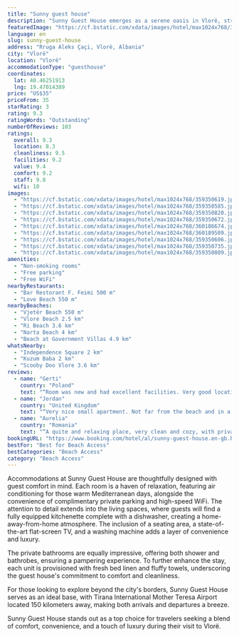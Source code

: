 ```yaml
---
title: "Sunny guest house"
description: "Sunny Guest House emerges as a serene oasis in Vlorë, strategically positioned less than a kilometer from the pristine Vjetër Beach and within easy reach of the city's historical landmarks, including Independence Square and Kuzum Baba."
featuredImage: "https://cf.bstatic.com/xdata/images/hotel/max1024x768/359350619.jpg?k=c1f8a9191880d07bf83ecad3ea4d732d4adab6efb0fa2277c303627e71df29d1&o=&hp=1"
language: en
slug: sunny-guest-house
address: "Rruga Aleks Çaçi, Vlorë, Albania"
city: "Vlorë"
location: "Vlorë"
accommodationType: "guesthouse"
coordinates:
  lat: 40.46251913
  lng: 19.47014389
price: "US$35"
priceFrom: 35
starRating: 3
rating: 9.3
ratingWords: "Outstanding"
numberOfReviews: 103
ratings:
  overall: 9.3
  location: 8.3
  cleanliness: 9.5
  facilities: 9.2
  value: 9.4
  comfort: 9.2
  staff: 9.8
  wifi: 10
images:
  - "https://cf.bstatic.com/xdata/images/hotel/max1024x768/359350619.jpg?k=c1f8a9191880d07bf83ecad3ea4d732d4adab6efb0fa2277c303627e71df29d1&o=&hp=1"
  - "https://cf.bstatic.com/xdata/images/hotel/max1024x768/359350585.jpg?k=f5ba8d61a6115c0419a3a897f7c7ecbeb208df3d895b31a80f61693b9fee0370&o=&hp=1"
  - "https://cf.bstatic.com/xdata/images/hotel/max1024x768/359350820.jpg?k=3ebd86936d375e42f06bc74a357798a1caff0bec66c1d81c8527ea4814d1054f&o=&hp=1"
  - "https://cf.bstatic.com/xdata/images/hotel/max1024x768/359350672.jpg?k=c3ffbdae81eeff1856e1f1e055abceef944a485ef0be3ec2295b051c9178a83f&o=&hp=1"
  - "https://cf.bstatic.com/xdata/images/hotel/max1024x768/360186674.jpg?k=d7b683c91819bae582734805a3313665f74368ae1d9cca7a6056d26cdaaea928&o=&hp=1"
  - "https://cf.bstatic.com/xdata/images/hotel/max1024x768/360189509.jpg?k=de317e985751a33b209eed3894e8233a6af6cb0cceb8dcedf8c263f91275f3d6&o=&hp=1"
  - "https://cf.bstatic.com/xdata/images/hotel/max1024x768/359350606.jpg?k=97847a0d0fb0e7c277b4c81cb721630c519466ad97e5146a96e5b28e5d7ced18&o=&hp=1"
  - "https://cf.bstatic.com/xdata/images/hotel/max1024x768/359350735.jpg?k=0064b4017b586617e2bd8782e8494fd819b59582811c9607f483775c9b56b876&o=&hp=1"
  - "https://cf.bstatic.com/xdata/images/hotel/max1024x768/359350809.jpg?k=a6da96a601256dbde912bec31cf9540f752ed48a88b7020d9a52c452f343eb57&o=&hp=1"
amenities:
  - "Non-smoking rooms"
  - "Free parking"
  - "Free WiFi"
nearbyRestaurants:
  - "Bar Restorant F. Feimi 500 m"
  - "Love Beach 550 m"
nearbyBeaches:
  - "Vjetër Beach 550 m"
  - "Vlore Beach 2.5 km"
  - "Ri Beach 3.6 km"
  - "Narta Beach 4 km"
  - "Beach at Government Villas 4.9 km"
whatsNearby:
  - "Independence Square 2 km"
  - "Kuzum Baba 2 km"
  - "Scooby Doo Vlore 3.6 km"
reviews:
  - name: "Gerti"
    country: "Poland"
    text: "“Room was new and had excellent facilities. Very good location and free Parking. Great value for money.”"
  - name: "Jordan"
    country: "United Kingdom"
    text: "“Very nice small apartment. Not far from the beach and in a quiet location.”"
  - name: "Aurelia"
    country: "Romania"
    text: "“A quite and relaxing place, very clean and cozy, with private parking places situated at 5-10 minutes walking to a sandy large beach. The host is very friendly and helpful, one of the best owners that we’ve stayed.”"
bookingURL: "https://www.booking.com/hotel/al/sunny-guest-house.en-gb.html?aid=8035640"
bestFor: "Best for Beach Access"
bestCategories: "Beach Access"
category: "Beach Access"
---
```


Accommodations at Sunny Guest House are thoughtfully designed with guest comfort in mind. Each room is a haven of relaxation, featuring air conditioning for those warm Mediterranean days, alongside the convenience of complimentary private parking and high-speed WiFi. The attention to detail extends into the living spaces, where guests will find a fully equipped kitchenette complete with a dishwasher, creating a home-away-from-home atmosphere. The inclusion of a seating area, a state-of-the-art flat-screen TV, and a washing machine adds a layer of convenience and luxury.

The private bathrooms are equally impressive, offering both shower and bathrobes, ensuring a pampering experience. To further enhance the stay, each unit is provisioned with fresh bed linen and fluffy towels, underscoring the guest house's commitment to comfort and cleanliness.

For those looking to explore beyond the city's borders, Sunny Guest House serves as an ideal base, with Tirana International Mother Teresa Airport located 150 kilometers away, making both arrivals and departures a breeze.

Sunny Guest House stands out as a top choice for travelers seeking a blend of comfort, convenience, and a touch of luxury during their visit to Vlorë.